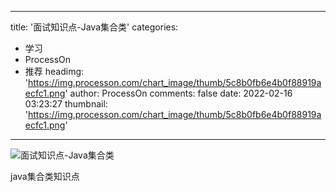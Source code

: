 
---
title: '面试知识点-Java集合类'
categories: 
 - 学习
 - ProcessOn
 - 推荐
headimg: 'https://img.processon.com/chart_image/thumb/5c8b0fb6e4b0f88919aecfc1.png'
author: ProcessOn
comments: false
date: 2022-02-16 03:23:27
thumbnail: 'https://img.processon.com/chart_image/thumb/5c8b0fb6e4b0f88919aecfc1.png'
---

<div>   
<img class="thumb" alt="面试知识点-Java集合类" src="https://img.processon.com/chart_image/thumb/5c8b0fb6e4b0f88919aecfc1.png" referrerpolicy="no-referrer">
<p>java集合类知识点</p>  
</div>
            